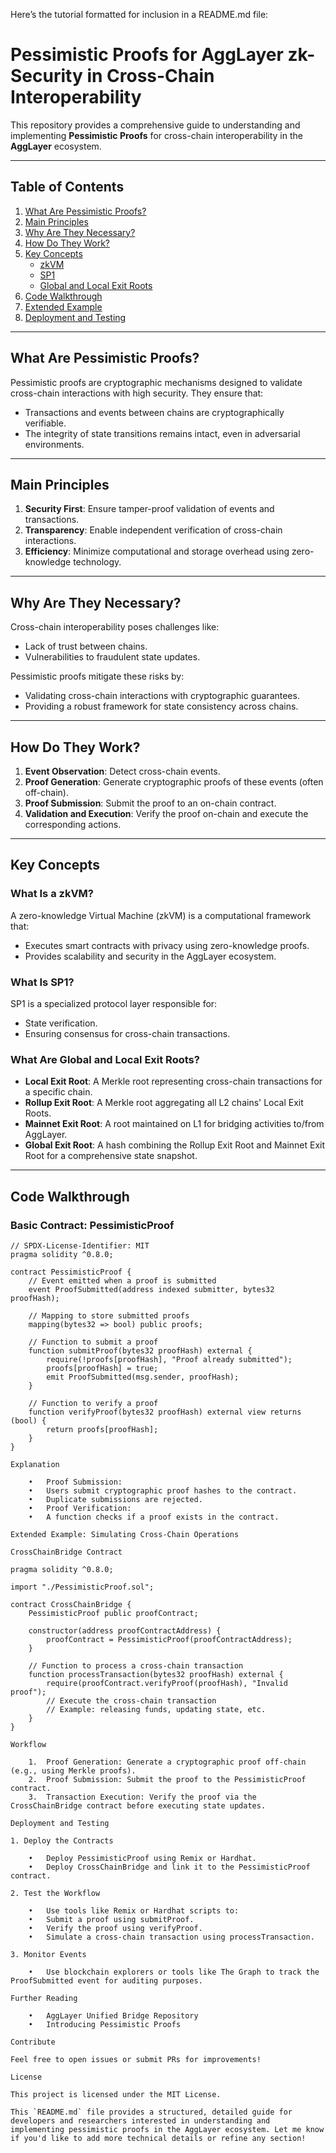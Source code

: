 Here’s the tutorial formatted for inclusion in a README.md file:

# Pessimistic Proofs for AggLayer zk-Security in Cross-Chain Interoperability

This repository provides a comprehensive guide to understanding and implementing **Pessimistic Proofs** for cross-chain interoperability in the **AggLayer** ecosystem.

---

## **Table of Contents**
1. [What Are Pessimistic Proofs?](#what-are-pessimistic-proofs)
2. [Main Principles](#main-principles)
3. [Why Are They Necessary?](#why-are-they-necessary)
4. [How Do They Work?](#how-do-they-work)
5. [Key Concepts](#key-concepts)
    - [zkVM](#what-is-a-zkvm)
    - [SP1](#what-is-sp1)
    - [Global and Local Exit Roots](#what-are-global-and-local-exit-roots)
6. [Code Walkthrough](#code-walkthrough)
7. [Extended Example](#extended-example-simulating-cross-chain-operations)
8. [Deployment and Testing](#deployment-and-testing)

---

## **What Are Pessimistic Proofs?**
Pessimistic proofs are cryptographic mechanisms designed to validate cross-chain interactions with high security. They ensure that:
- Transactions and events between chains are cryptographically verifiable.
- The integrity of state transitions remains intact, even in adversarial environments.

---

## **Main Principles**
1. **Security First**: Ensure tamper-proof validation of events and transactions.
2. **Transparency**: Enable independent verification of cross-chain interactions.
3. **Efficiency**: Minimize computational and storage overhead using zero-knowledge technology.

---

## **Why Are They Necessary?**
Cross-chain interoperability poses challenges like:
- Lack of trust between chains.
- Vulnerabilities to fraudulent state updates.

Pessimistic proofs mitigate these risks by:
- Validating cross-chain interactions with cryptographic guarantees.
- Providing a robust framework for state consistency across chains.

---

## **How Do They Work?**
1. **Event Observation**: Detect cross-chain events.
2. **Proof Generation**: Generate cryptographic proofs of these events (often off-chain).
3. **Proof Submission**: Submit the proof to an on-chain contract.
4. **Validation and Execution**: Verify the proof on-chain and execute the corresponding actions.

---

## **Key Concepts**

### **What Is a zkVM?**
A zero-knowledge Virtual Machine (zkVM) is a computational framework that:
- Executes smart contracts with privacy using zero-knowledge proofs.
- Provides scalability and security in the AggLayer ecosystem.

### **What Is SP1?**
SP1 is a specialized protocol layer responsible for:
- State verification.
- Ensuring consensus for cross-chain transactions.

### **What Are Global and Local Exit Roots?**
- **Local Exit Root**: A Merkle root representing cross-chain transactions for a specific chain.
- **Rollup Exit Root**: A Merkle root aggregating all L2 chains' Local Exit Roots.
- **Mainnet Exit Root**: A root maintained on L1 for bridging activities to/from AggLayer.
- **Global Exit Root**: A hash combining the Rollup Exit Root and Mainnet Exit Root for a comprehensive state snapshot.

---

## **Code Walkthrough**

### **Basic Contract: PessimisticProof**
```solidity
// SPDX-License-Identifier: MIT
pragma solidity ^0.8.0;

contract PessimisticProof {
    // Event emitted when a proof is submitted
    event ProofSubmitted(address indexed submitter, bytes32 proofHash);

    // Mapping to store submitted proofs
    mapping(bytes32 => bool) public proofs;

    // Function to submit a proof
    function submitProof(bytes32 proofHash) external {
        require(!proofs[proofHash], "Proof already submitted");
        proofs[proofHash] = true;
        emit ProofSubmitted(msg.sender, proofHash);
    }

    // Function to verify a proof
    function verifyProof(bytes32 proofHash) external view returns (bool) {
        return proofs[proofHash];
    }
}

Explanation

	•	Proof Submission:
	•	Users submit cryptographic proof hashes to the contract.
	•	Duplicate submissions are rejected.
	•	Proof Verification:
	•	A function checks if a proof exists in the contract.

Extended Example: Simulating Cross-Chain Operations

CrossChainBridge Contract

pragma solidity ^0.8.0;

import "./PessimisticProof.sol";

contract CrossChainBridge {
    PessimisticProof public proofContract;

    constructor(address proofContractAddress) {
        proofContract = PessimisticProof(proofContractAddress);
    }

    // Function to process a cross-chain transaction
    function processTransaction(bytes32 proofHash) external {
        require(proofContract.verifyProof(proofHash), "Invalid proof");
        // Execute the cross-chain transaction
        // Example: releasing funds, updating state, etc.
    }
}

Workflow

	1.	Proof Generation: Generate a cryptographic proof off-chain (e.g., using Merkle proofs).
	2.	Proof Submission: Submit the proof to the PessimisticProof contract.
	3.	Transaction Execution: Verify the proof via the CrossChainBridge contract before executing state updates.

Deployment and Testing

1. Deploy the Contracts

	•	Deploy PessimisticProof using Remix or Hardhat.
	•	Deploy CrossChainBridge and link it to the PessimisticProof contract.

2. Test the Workflow

	•	Use tools like Remix or Hardhat scripts to:
	•	Submit a proof using submitProof.
	•	Verify the proof using verifyProof.
	•	Simulate a cross-chain transaction using processTransaction.

3. Monitor Events

	•	Use blockchain explorers or tools like The Graph to track the ProofSubmitted event for auditing purposes.

Further Reading

	•	AggLayer Unified Bridge Repository
	•	Introducing Pessimistic Proofs

Contribute

Feel free to open issues or submit PRs for improvements!

License

This project is licensed under the MIT License.

This `README.md` file provides a structured, detailed guide for developers and researchers interested in understanding and implementing pessimistic proofs in the AggLayer ecosystem. Let me know if you'd like to add more technical details or refine any section!
